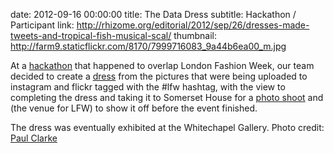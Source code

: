 date: 2012-09-16 00:00:00
title: The Data Dress
subtitle: Hackathon / Participant
link: http://rhizome.org/editorial/2012/sep/26/dresses-made-tweets-and-tropical-fish-musical-scal/
thumbnail: http://farm9.staticflickr.com/8170/7999716083_9a44b6ea00_m.jpg

At a [hackathon][s6] that happened to overlap London Fashion Week, our team decided to
create a [dress][dress] from the pictures that were being uploaded to instagram and flickr
tagged with the #lfw hashtag, with the view to completing the dress and taking it to
Somerset House for a [photo shoot][ps] and (the venue for LFW) to show it off before the event finished.

The dress was eventually exhibited at the Whitechapel Gallery. Photo credit: [Paul Clarke](http://www.flickr.com/photos/paul_clarke/sets/72157631566327049/)

[ps]: http://www.flickr.com/photos/paul_clarke/sets/72157631566327049/
[s6]: http://www.thedigitalsizzle.com/sizzle6/index.html
[dress]: http://www.fluidr.com/photos/r4vi/sets/72157631557189742/with/7995787810/